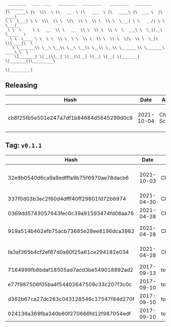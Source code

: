 ```
 ________   ___  ___   ________   ________    ________   _______    ________      
|\   ____\ |\  \|\  \ |\   __  \ |\   ___  \ |\   ____\ |\  ___ \  |\   ____\     
\ \  \___| \ \  \\\  \\ \  \|\  \\ \  \\ \  \\ \  \___| \ \   __/| \ \  \___|_    
 \ \  \     \ \   __  \\ \   __  \\ \  \\ \  \\ \  \  ___\ \  \_|/__\ \_____  \   
  \ \  \____ \ \  \ \  \\ \  \ \  \\ \  \\ \  \\ \  \|\  \\ \  \_|\ \\|____|\  \  
   \ \_______\\ \__\ \__\\ \__\ \__\\ \__\\ \__\\ \_______\\ \_______\ ____\_\  \ 
    \|_______| \|__|\|__| \|__|\|__| \|__| \|__| \|_______| \|_______||\_________\
                                                                      \|_________|
```

## Releasing
| Hash | Date | Author | Changes |
|------|------|--------|---------|
| cb8f25fb5e501e247a7df1b84684d5645299d0c9 | 2021-10-04 | Chris Schubert | Code cleanup and refactoring |


 ## Tag: `v0.1.1`
| Hash | Date | Author | Changes |
|------|------|--------|---------|
| 32e9b0540d6ca9a9edfffa9b75f6970ae78dacb6 | 2021-10-03 | Chris Schubert | Organizing Appalachia packages for package management |
| 337f0d03b3ec2f60d4dfff40ff29801fd72b6974 | 2021-04-30 | Chris Schubert | Complete redesign of project |
| 0369dd5743057643fec0c39a91593474fd06aa76 | 2021-04-28 | Chris Schubert | Reformatting code and adding meta files |
| 919a514b402efb75acb73685e28ee8196dca3982 | 2021-04-28 | Chris Schubert | Removing extra assets and updating README.md |
| fa3af365b4cf2ef87d0a80f25a61ce294182e034 | 2021-04-28 | Chris Schubert | Initializing organization repository for project. |
| 7164999fb8bdaf18505ad7acd3be549018892ad2 | 2017-09-13 | toinfiniityandbeyond | Create NewtonsoftExtensions |
| e77f987506f05ba4f54402647509c33c207f3c0c | 2017-09-10 | toinfiniityandbeyond | Update README.md |
| d362b67ca27dc263c043128546c17547f84d270f | 2017-09-10 | toinfiniityandbeyond | Create JSONEditor.cs |
| 024136a369fba340b60f270666fd12f987054edf | 2017-09-10 | toinfiniityandbeyond | Initial commit |
